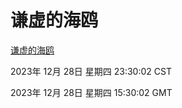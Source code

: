 # 谦虚的海鸥
[谦虚的海鸥](http://219.139.199.210:56308/qxdho/course/base/hotlink/index.php)

2023年 12月 28日 星期四 23:30:02 CST

2023年 12月 28日 星期四 15:30:02 GMT
